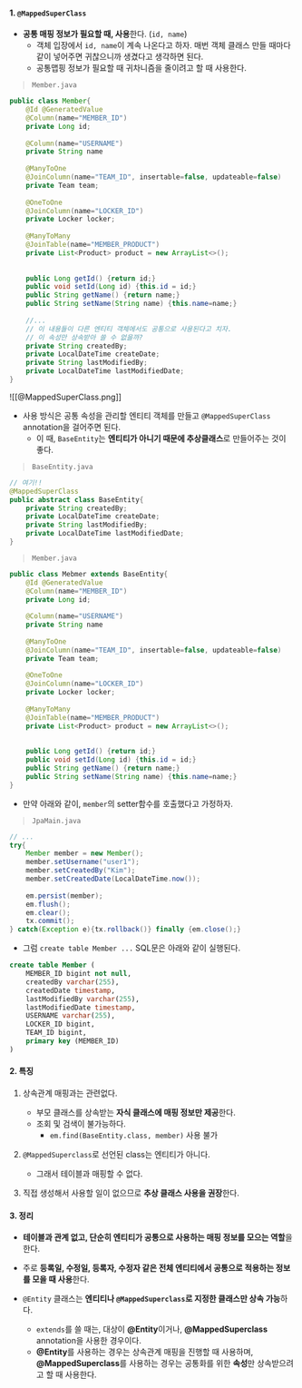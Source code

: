 
#### 1. `@MappedSuperClass`

- **공통 매핑 정보가 필요할 때, 사용**한다. (`id, name`)
	- 객체 입장에서 `id, name`이 계속 나온다고 하자. 매번 객체 클래스 만들 때마다 같이 넣어주면 귀찮으니까 생겼다고 생각하면 된다.
	- 공통맵핑 정보가 필요할 때 귀차니즘을 줄이려고 할 때 사용한다.

> `Member.java`
```java
public class Member{ 
	@Id @GeneratedValue
	@Column(name="MEMBER_ID")
	private Long id;
	
	@Column(name="USERNAME")
	private String name
	
	@ManyToOne
	@JoinColumn(name="TEAM_ID", insertable=false, updateable=false)
	private Team team;
	
	@OneToOne
	@JoinColumn(name="LOCKER_ID")
	private Locker locker;
	
	@ManyToMany 
	@JoinTable(name="MEMBER_PRODUCT")
	private List<Product> product = new ArrayList<>(); 
	
	
	public Long getId() {return id;}
	public void setId(Long id) {this.id = id;}
	public String getName() {return name;}
	public String setName(String name) {this.name=name;}
	
	//...
	// 이 내용들이 다른 엔티티 객체에서도 공통으로 사용된다고 치자.
	// 이 속성만 상속받아 쓸 수 없을까?
	private String createdBy;
	private LocalDateTime createDate;
	private String lastModifiedBy;
	private LocalDateTime lastModifiedDate;
}
```

![[@MappedSuperClass.png]]

- 사용 방식은 공통 속성을 관리할 엔티티 객체를 만들고 `@MappedSuperClass` annotation을 걸어주면 된다.
	- 이 때, `BaseEntity`는 **엔티티가 아니기 때문에 추상클래스**로 만들어주는 것이 좋다.

> `BaseEntity.java`
```java
// 여기!!
@MappedSuperClass 
public abstract class BaseEntity{ 
	private String createdBy;
	private LocalDateTime createDate;
	private String lastModifiedBy;
	private LocalDateTime lastModifiedDate;
}
```

> `Member.java`
```java
public class Mebmer extends BaseEntity{ 
	@Id @GeneratedValue
	@Column(name="MEMBER_ID")
	private Long id;
	
	@Column(name="USERNAME")
	private String name
	
	@ManyToOne
	@JoinColumn(name="TEAM_ID", insertable=false, updateable=false)
	private Team team;
	
	@OneToOne
	@JoinColumn(name="LOCKER_ID")
	private Locker locker;
	
	@ManyToMany 
	@JoinTable(name="MEMBER_PRODUCT")
	private List<Product> product = new ArrayList<>(); 
	
	
	public Long getId() {return id;}
	public void setId(Long id) {this.id = id;}
	public String getName() {return name;}
	public String setName(String name) {this.name=name;}
}
```


- 만약 아래와 같이, `member`의 setter함수를 호출했다고 가정하자.

> `JpaMain.java`
```java
// ... 
try{
	Member member = new Member();
	member.setUsername("user1");
	member.setCreatedBy("Kim");
	member.setCreatedDate(LocalDateTime.now());
	
	em.persist(member);
	em.flush();
	em.clear();
	tx.commit();
} catch(Exception e){tx.rollback()} finally {em.close();}
```

- 그럼 `create table Member ...` SQL문은 아래와 같이 실행된다.
```sql
create table Member (
	MEMBER_ID bigint not null,
	createdBy varchar(255),
	createdDate timestamp,
	lastModifiedBy varchar(255),
	lastModifiedDate timestamp,
	USERNAME varchar(255),
	LOCKER_ID bigint,
	TEAM_ID bigint,
	primary key (MEMBER_ID)
)
```


#### 2. 특징

1. 상속관계 매핑과는 관련없다.
	- 부모 클래스를 상속받는 **자식 클래스에 매핑 정보만 제공**한다.
	- 조회 및 검색이 불가능하다. 
		- `em.find(BaseEntity.class, member)` 사용 불가    

2. `@MappedSuperclass`로 선언된 class는 엔티티가 아니다. 
	- 그래서 테이블과 매핑할 수 없다.

3. 직접 생성해서 사용할 일이 없으므로 **추상 클래스 사용을 권장**한다.


#### 3. 정리

- **테이블과 관계 없고, 단순히 엔티티가 공통으로 사용하는 매핑 정보를 모으는 역할**을 한다.
- 주로 **등록일, 수정일, 등록자, 수정자 같은 전체 엔티티에서 공통으로 적용하는 정보를 모을 때 사용**한다.

- `@Entity` 클래스는 **엔티티나 `@MappedSuperclass`로 지정한 클래스만 상속 가능**하다.
	- `extends`를 쓸 때는, 대상이 **@Entity**이거나, **@MappedSuperclass** annotation을 사용한 경우이다.
	- **@Entity**를 사용하는 경우는 상속관계 매핑을 진행할 때 사용하며, **@MappedSuperclass**를 사용하는 경우는 공통화를 위한 **속성**만 상속받으려고 할 때 사용한다.